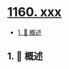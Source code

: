 # [1160. xxx](https://github.com/Tdahuyou/TNotes.leetcode/tree/main/notes/1160.%20xxx)

<!-- region:toc -->

- [1. 📝 概述](#1--概述)

<!-- endregion:toc -->

## 1. 📝 概述
